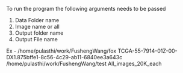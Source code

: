 To run the program the following arguments needs to be passed
1. Data Folder name 
2. Image name or all
3. Output folder name
4. Output File name

Ex - /home/pulasthi/work/FushengWang/fox TCGA-55-7914-01Z-00-DX1.875bffe1-8c56-4c29-ab11-6840ee3a643c /home/pulasthi/work/FushengWang/test All_images_20K_each
